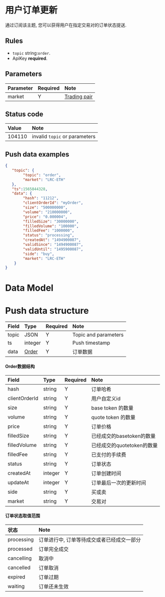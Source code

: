 # 用户订单更新


通过订阅该主题, 您可以获得用户在指定交易对的订单状态提送.

## Rules

- `topic` string:`order`.
- ApiKey **required**.


## Parameters

|  Parameter |   Required |              Note                |
| :---- | :--- | :--------------------------------- |
| market | Y | [Trading pair](../dex_apis/getMarkets.md)|

## Status code

| Value |                Note                |
| :---- | :--------------------------------- |
| 104110 | invalid `topic` or parameters|

## Push data examples

```json
{
   "topic": {
        "topic": "order",
        "market": "LRC-ETH"
   },
   "ts":1565844328,
   "data": {
        "hash": "11212",
        "clientOrderId": "myOrder",
        "size": "500000000",
        "volume": "210000000",
        "price": "0.000004",
        "filledSize": "30000000",
        "filledVolume": "100000",
        "filledFee": "1000000",
        "status": "processing",
        "createdAt": "1494900087",
        "validSince": "1494900087",
        "validUntil": "1495900087",
        "side": "buy",
        "market": "LRC-ETH"
    }
}
```

# Data Model

# Push data structure

| Field  |      Type       | Required |       Note       |     
| :--- | :------------- | :------ | :-------------- | 
| topic |       JSON        |    Y    | Topic and parameters |  
|  ts   |     integer     |    Y    |     Push timestamp     |  
| data  | [Order](#order) |    Y    |     订单数据     |    

#### <span id="order">Order数据结构</span>

|     Field      |  Type   | Required |            Note            |    
| :----------- | :----- | :------ | :------------------------ | 
|     hash      | string  |    Y    |          订单哈希          |    
| clientOrderId | string  |    Y    |        用户自定义id        |  
|     size      | string  |    Y    |     base token 的数量      | 
|    volume     | string  |    Y    |     quote token 的数量     | 
|     price     | string  |    Y    |          订单价格          |  
|  filledSize   | string  |    Y    | 已经成交的basetoken的数量  |  
| filledVolume  | string  |    Y    | 已经成交的quotetoken的数量 |   
|   filledFee   | string  |    Y    |       已支付的手续费       | 
|    status     | string  |    Y    |          订单状态          | 
|   createdAt   | integer |    Y    |        订单创建时间        | 
|   updateAt    | integer |    Y    |   订单最后一次的更新时间   | 
|     side      | string  |    Y    |           买或卖           |    
|    market     | string  |    Y    |            交易对            |  

#### 订单状态取值范围

|    状态    |                    Note                    |
| :-------- | :---------------------------------------- |
| processing | 订单进行中, 订单等待成交或者已经成交一部分 |
| processed  |                订单完全成交                |
| cancelling |                   取消中                   |
| cancelled  |                  订单取消                  |
|  expired   |                  订单过期                  |
|  waiting   |                订单还未生效                |
